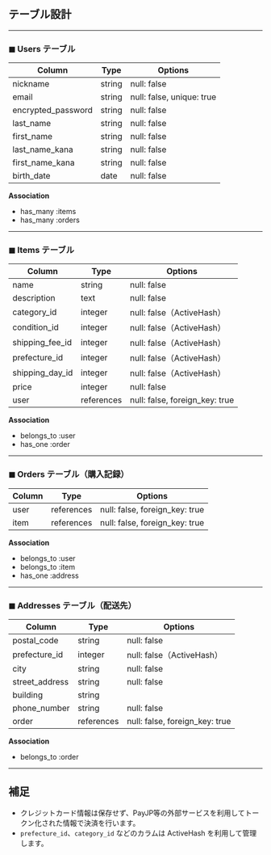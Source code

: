 ## テーブル設計

---

### ◼︎ Users テーブル

| Column             | Type   | Options                   |
|--------------------|--------|---------------------------|
| nickname           | string | null: false               |
| email              | string | null: false, unique: true |
| encrypted_password | string | null: false               |
| last_name          | string | null: false               |
| first_name         | string | null: false               |
| last_name_kana     | string | null: false               |
| first_name_kana    | string | null: false               |
| birth_date         | date   | null: false               |

**Association**

- has_many :items  
- has_many :orders  

---

### ◼︎ Items テーブル

| Column             | Type       | Options                        |
|--------------------|------------|--------------------------------|
| name               | string     | null: false                    |
| description        | text       | null: false                    |
| category_id        | integer    | null: false（ActiveHash）       |
| condition_id       | integer    | null: false（ActiveHash）       |
| shipping_fee_id    | integer    | null: false（ActiveHash）       |
| prefecture_id      | integer    | null: false（ActiveHash）       |
| shipping_day_id    | integer    | null: false（ActiveHash）       |
| price              | integer    | null: false                    |
| user               | references | null: false, foreign_key: true |

**Association**

- belongs_to :user  
- has_one :order  

---

### ◼︎ Orders テーブル（購入記録）

| Column   | Type       | Options                        |
|----------|------------|--------------------------------|
| user     | references | null: false, foreign_key: true |
| item     | references | null: false, foreign_key: true |

**Association**

- belongs_to :user  
- belongs_to :item  
- has_one :address  

---

### ◼︎ Addresses テーブル（配送先）

| Column         | Type       | Options                        |
|----------------|------------|--------------------------------|
| postal_code    | string     | null: false                    |
| prefecture_id  | integer    | null: false（ActiveHash）       |
| city           | string     | null: false                    |
| street_address | string     | null: false                    |
| building       | string     |                                |
| phone_number   | string     | null: false                    |
| order          | references | null: false, foreign_key: true |

**Association**

- belongs_to :order  

---

## 補足

- クレジットカード情報は保存せず、PayJP等の外部サービスを利用してトークン化された情報で決済を行います。  
- `prefecture_id`、`category_id` などのカラムは ActiveHash を利用して管理します。

